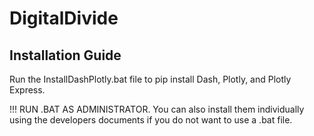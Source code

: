 # DigitalDivide

## Installation Guide

Run the InstallDashPlotly.bat file to pip install Dash, Plotly, and Plotly Express. 

!!! RUN .BAT AS ADMINISTRATOR.  You can also install them individually using the developers documents if you do not
 want to use a .bat file.